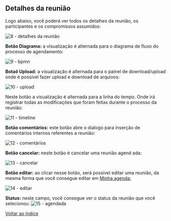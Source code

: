 ## Detalhes da reunião



Logo abaixo, você poderá ver todos os detalhes da reunião, os participantes e os compromissos assumidos:

![8 - detalhes da reunião](https://github.com/void-works-br/planejare-documentacao/assets/96205012/bb6d7c72-90aa-4717-99ff-cebf5968dca5)


**Botão Diagrama:** a visualização é alternada para o diagrama de fluxo do processo de agendamento:

![9 - bpmn](https://github.com/void-works-br/planejare-documentacao/assets/96205012/1658360b-9b01-4249-a3a3-2bfc9f19314c)


**Botaõ Upload:** a visualização é alternada para o painel de download/upload onde é possível fazer upload e download de arquivos:

![10 - upload](https://github.com/void-works-br/planejare-documentacao/assets/96205012/ef146fa4-78bc-4e02-805e-f8a8213fd303)


Neste botão a visualização é alternada para a linha do tempo. Onde irá registrar todas as modificações que foram feitas durante o processo da reunião:

![11 - timeline](https://github.com/void-works-br/planejare-documentacao/assets/96205012/af96e3cf-44ab-4554-8f1f-c24be7947df5)


**Botão comentários:** este botão abre o dialogo para inserção de comentários internos referentes a reunião:

![12 - comentários](https://github.com/void-works-br/planejare-documentacao/assets/96205012/e57189d8-3d23-44a0-980a-2f1706e8c612)


**Botão cancelar:** neste botão é cancelar uma reunião agend ada:

![13 - cancelar](https://github.com/void-works-br/planejare-documentacao/assets/96205012/ba0c6590-e3d7-4ab7-bb45-e1844e4a4693)


**Botão editar:** ao clicar nesse botão, será possível editar uma reunião, da mesma forma que você consegue editar em [Minha agenda:](https://github.com/void-works-br/planejare-documentacao/blob/main/agendamento-reunioes/doc-minha-agenda.md)

![14 - editar](https://github.com/void-works-br/planejare-documentacao/assets/96205012/1472bf8a-52de-493b-b544-328378d04581)


**Status:** neste campo, você consegue ver o status da reunião que você selecionou:
![15 - agendada](https://github.com/void-works-br/planejare-documentacao/assets/96205012/be933c4f-e2d9-4403-abc5-f6193cdd5049)


[Voltar ao índice](https://github.com/void-works-br/planejare-documentacao/blob/main/doc-index.md)

